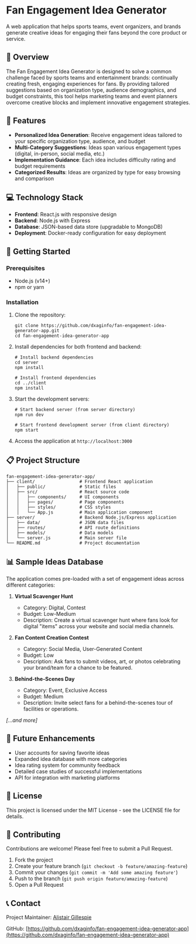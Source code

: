 # Fan Engagement Idea Generator

A web application that helps sports teams, event organizers, and brands generate creative ideas for engaging their fans beyond the core product or service.

## 🌟 Overview

The Fan Engagement Idea Generator is designed to solve a common challenge faced by sports teams and entertainment brands: continually creating fresh, engaging experiences for fans. By providing tailored suggestions based on organization type, audience demographics, and budget constraints, this tool helps marketing teams and event planners overcome creative blocks and implement innovative engagement strategies.

## 🎯 Features

- **Personalized Idea Generation**: Receive engagement ideas tailored to your specific organization type, audience, and budget
- **Multi-Category Suggestions**: Ideas span various engagement types (digital, in-person, social media, etc.)
- **Implementation Guidance**: Each idea includes difficulty rating and budget requirements
- **Categorized Results**: Ideas are organized by type for easy browsing and comparison

## 💻 Technology Stack

- **Frontend**: React.js with responsive design
- **Backend**: Node.js with Express
- **Database**: JSON-based data store (upgradable to MongoDB)
- **Deployment**: Docker-ready configuration for easy deployment

## 🚀 Getting Started

### Prerequisites

- Node.js (v14+)
- npm or yarn

### Installation

1. Clone the repository:
   ```
   git clone https://github.com/dxaginfo/fan-engagement-idea-generator-app.git
   cd fan-engagement-idea-generator-app
   ```

2. Install dependencies for both frontend and backend:
   ```
   # Install backend dependencies
   cd server
   npm install

   # Install frontend dependencies
   cd ../client
   npm install
   ```

3. Start the development servers:
   ```
   # Start backend server (from server directory)
   npm run dev

   # Start frontend development server (from client directory)
   npm start
   ```

4. Access the application at `http://localhost:3000`

## 📋 Project Structure

```
fan-engagement-idea-generator-app/
├── client/                 # Frontend React application
│   ├── public/             # Static files
│   ├── src/                # React source code
│   │   ├── components/     # UI components
│   │   ├── pages/          # Page components
│   │   ├── styles/         # CSS styles
│   │   └── App.js          # Main application component
├── server/                 # Backend Node.js/Express application
│   ├── data/               # JSON data files
│   ├── routes/             # API route definitions
│   ├── models/             # Data models
│   └── server.js           # Main server file
└── README.md               # Project documentation
```

## 📊 Sample Ideas Database

The application comes pre-loaded with a set of engagement ideas across different categories:

1. **Virtual Scavenger Hunt**
   - Category: Digital, Contest
   - Budget: Low-Medium
   - Description: Create a virtual scavenger hunt where fans look for digital "items" across your website and social media channels.

2. **Fan Content Creation Contest**
   - Category: Social Media, User-Generated Content
   - Budget: Low
   - Description: Ask fans to submit videos, art, or photos celebrating your brand/team for a chance to be featured.

3. **Behind-the-Scenes Day**
   - Category: Event, Exclusive Access
   - Budget: Medium
   - Description: Invite select fans for a behind-the-scenes tour of facilities or operations.

*[...and more]*

## 🔮 Future Enhancements

- User accounts for saving favorite ideas
- Expanded idea database with more categories
- Idea rating system for community feedback
- Detailed case studies of successful implementations
- API for integration with marketing platforms

## 📄 License

This project is licensed under the MIT License - see the LICENSE file for details.

## 👥 Contributing

Contributions are welcome! Please feel free to submit a Pull Request.

1. Fork the project
2. Create your feature branch (`git checkout -b feature/amazing-feature`)
3. Commit your changes (`git commit -m 'Add some amazing feature'`)
4. Push to the branch (`git push origin feature/amazing-feature`)
5. Open a Pull Request

## 📞 Contact

Project Maintainer: [Alistair Gillespie](mailto:alistairgillespie7@gmail.com)

GitHub: [https://github.com/dxaginfo/fan-engagement-idea-generator-app](https://github.com/dxaginfo/fan-engagement-idea-generator-app)
